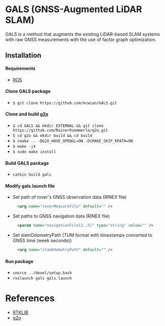 # GALS (GNSS-Augmented LiDAR SLAM)
GALS is a method that augments the existing LiDAR-based SLAM systems with raw GNSS measurements with the use of factor graph optimization.

## Installation
#### Requirements
- [ROS](https://wiki.ros.org/ROS/Installation)

#### Clone **GALS** package
* `$ git clone https://github.com/kcwian/GALS.git`

#### Clone and build [g2o](https://github.com/RainerKuemmerle/g2o)
* `$ cd GALS && mkdir EXTERNAL && git clone https://github.com/RainerKuemmerle/g2o.git` 
* `$ cd g2o && mkdir build && cd build`
* `$ cmake .. -DG2O_HAVE_OPENGL=ON -DCMAKE_SKIP_RPATH=ON`
* `$ make -j4`
* `$ sudo make install`

#### Build **GALS** package
* `catkin build gals`

#### Modify **gals.launch** file
* Set path of rover's GNSS observation data (RINEX file)
  ```xml
    <arg name="roverMeasureFile" default="" />
  ```
* Set paths to GNSS navigation data (RINEX file)
  ```xml
    <param name="navigationFile{1..5}" type="string" value="" />
     ```
* Set slamOdometryPath (TUM format with timestamps converted to GNSS time (week seconds))
  ```xml
    <arg name="slamOdometryPath" default="" />
  ```

#### Run package
* `source ../devel/setup.bash`
* `roslaunch gals gals.launch`

# References
* [RTKLIB](https://github.com/tomojitakasu/RTKLIB/tree/rtklib_2.4.3)
* [g2o](https://github.com/RainerKuemmerle/g2o)
